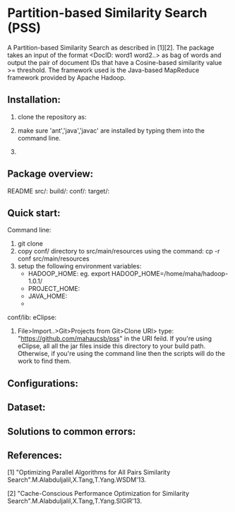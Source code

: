 Partition-based Similarity Search (PSS)
=======================================
  A Partition-based Similarity Search as described in [1][2]. The package takes an input of the format <DocID: word1 word2..> as bag of words and output the pair of document IDs that have a Cosine-based similarity value >= threshold. The framework used is the Java-based MapReduce framework provided by Apache Hadoop. 

Installation:
-------------
1) clone the repository as: 

2) make sure 'ant','java','javac' are installed by typing them into the command line.

3) 

Package overview:
-----------------
README
src/:
build/:
conf/:
target/:


Quick start:
------------
Command line:
1) git clone 
1) copy conf/ directory to src/main/resources using the command: cp -r conf src/main/resources
2) setup the following environment variables:
   - HADOOP_HOME:  eg. export HADOOP_HOME=/home/maha/hadoop-1.0.1/
   - PROJECT_HOME:
   - JAVA_HOME:
   - 
conf/lib:
eClipse:
1) File>Import..>Git>Projects from Git>Clone URI>  type: "https://github.com/mahaucsb/pss" in the URI feild. 
If you're using eClipse, all all the jar files inside this directory to your build path. Otherwise, if you're using the command line then the scripts will do the work to find them.



Configurations:
---------------


Dataset:
--------


Solutions to common errors:
----------------------------


References:
-----------

[1]  "Optimizing Parallel Algorithms for All Pairs Similarity Search".M.Alabduljalil,X.Tang,T.Yang.WSDM'13.

[2]  "Cache-Conscious Performance Optimization for Similarity Search".M.Alabduljalil,X.Tang,T.Yang.SIGIR'13.
